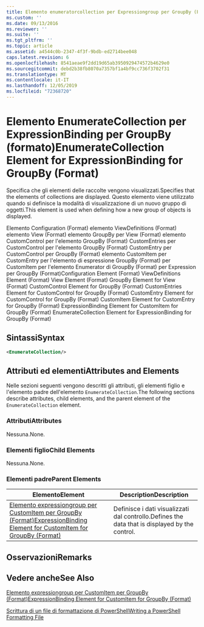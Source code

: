 ```yaml
---
title: Elemento enumeratorcollection per Expressiongroup per GroupBy (Format) | Microsoft Docs
ms.custom: ''
ms.date: 09/13/2016
ms.reviewer: ''
ms.suite: ''
ms.tgt_pltfrm: ''
ms.topic: article
ms.assetid: a4544c0b-2347-4f3f-9bdb-ed2714bee048
caps.latest.revision: 6
ms.openlocfilehash: 8541aeae9f2dd19d65ab3950929474572b4629e0
ms.sourcegitcommit: debd2b38fb8070a7357bf1a4bf9cc736f3702f31
ms.translationtype: MT
ms.contentlocale: it-IT
ms.lasthandoff: 12/05/2019
ms.locfileid: "72368720"
---
```

# <a name="enumeratecollection-element-for-expressionbinding-for-groupby-format"></a><span data-ttu-id="0b4b7-102">Elemento EnumerateCollection per ExpressionBinding per GroupBy (formato)</span><span class="sxs-lookup"><span data-stu-id="0b4b7-102">EnumerateCollection Element for ExpressionBinding for GroupBy (Format)</span></span>

<span data-ttu-id="0b4b7-103">Specifica che gli elementi delle raccolte vengono visualizzati.</span><span class="sxs-lookup"><span data-stu-id="0b4b7-103">Specifies that the elements of collections are displayed.</span></span> <span data-ttu-id="0b4b7-104">Questo elemento viene utilizzato quando si definisce la modalità di visualizzazione di un nuovo gruppo di oggetti.</span><span class="sxs-lookup"><span data-stu-id="0b4b7-104">This element is used when defining how a new group of objects is displayed.</span></span>

<span data-ttu-id="0b4b7-105">Elemento Configuration (Format) elemento ViewDefinitions (Format) elemento View (Format) elemento GroupBy per View (Format) elemento CustomControl per l'elemento GroupBy (Format) CustomEntries per CustomControl per l'elemento GroupBy (Format) CustomEntry per CustomControl per GroupBy (Format) elemento CustomItem per CustomEntry per l'elemento di espressione GroupBy (Format) per CustomItem per l'elemento Enumerator di GroupBy (Format) per Expression per GroupBy (Format)</span><span class="sxs-lookup"><span data-stu-id="0b4b7-105">Configuration Element (Format) ViewDefinitions Element (Format) View Element (Format) GroupBy Element for View (Format) CustomControl Element for GroupBy (Format) CustomEntries Element for CustomControl for GroupBy (Format) CustomEntry Element for CustomControl for GroupBy (Format) CustomItem Element for CustomEntry for GroupBy (Format) ExpressionBinding Element for CustomItem for GroupBy (Format) EnumerateCollection Element for ExpressionBinding for GroupBy (Format)</span></span>

## <a name="syntax"></a><span data-ttu-id="0b4b7-106">Sintassi</span><span class="sxs-lookup"><span data-stu-id="0b4b7-106">Syntax</span></span>

```xml
<EnumerateCollection/>
```

## <a name="attributes-and-elements"></a><span data-ttu-id="0b4b7-107">Attributi ed elementi</span><span class="sxs-lookup"><span data-stu-id="0b4b7-107">Attributes and Elements</span></span>

<span data-ttu-id="0b4b7-108">Nelle sezioni seguenti vengono descritti gli attributi, gli elementi figlio e l'elemento padre dell'elemento `EnumerateCollection`.</span><span class="sxs-lookup"><span data-stu-id="0b4b7-108">The following sections describe attributes, child elements, and the parent element of the `EnumerateCollection` element.</span></span>

### <a name="attributes"></a><span data-ttu-id="0b4b7-109">Attributi</span><span class="sxs-lookup"><span data-stu-id="0b4b7-109">Attributes</span></span>

<span data-ttu-id="0b4b7-110">Nessuna.</span><span class="sxs-lookup"><span data-stu-id="0b4b7-110">None.</span></span>

### <a name="child-elements"></a><span data-ttu-id="0b4b7-111">Elementi figlio</span><span class="sxs-lookup"><span data-stu-id="0b4b7-111">Child Elements</span></span>

<span data-ttu-id="0b4b7-112">Nessuna.</span><span class="sxs-lookup"><span data-stu-id="0b4b7-112">None.</span></span>

### <a name="parent-elements"></a><span data-ttu-id="0b4b7-113">Elementi padre</span><span class="sxs-lookup"><span data-stu-id="0b4b7-113">Parent Elements</span></span>

|<span data-ttu-id="0b4b7-114">Elemento</span><span class="sxs-lookup"><span data-stu-id="0b4b7-114">Element</span></span>|<span data-ttu-id="0b4b7-115">Description</span><span class="sxs-lookup"><span data-stu-id="0b4b7-115">Description</span></span>|
|-------------|-----------------|
|[<span data-ttu-id="0b4b7-116">Elemento expressiongroup per CustomItem per GroupBy (Format)</span><span class="sxs-lookup"><span data-stu-id="0b4b7-116">ExpressionBinding Element for CustomItem for GroupBy (Format)</span></span>](./expressionbinding-element-for-customitem-for-groupby-format.md)|<span data-ttu-id="0b4b7-117">Definisce i dati visualizzati dal controllo.</span><span class="sxs-lookup"><span data-stu-id="0b4b7-117">Defines the data that is displayed by the control.</span></span>|

## <a name="remarks"></a><span data-ttu-id="0b4b7-118">Osservazioni</span><span class="sxs-lookup"><span data-stu-id="0b4b7-118">Remarks</span></span>

## <a name="see-also"></a><span data-ttu-id="0b4b7-119">Vedere anche</span><span class="sxs-lookup"><span data-stu-id="0b4b7-119">See Also</span></span>

[<span data-ttu-id="0b4b7-120">Elemento expressiongroup per CustomItem per GroupBy (Format)</span><span class="sxs-lookup"><span data-stu-id="0b4b7-120">ExpressionBinding Element for CustomItem for GroupBy (Format)</span></span>](./expressionbinding-element-for-customitem-for-groupby-format.md)

[<span data-ttu-id="0b4b7-121">Scrittura di un file di formattazione di PowerShell</span><span class="sxs-lookup"><span data-stu-id="0b4b7-121">Writing a PowerShell Formatting File</span></span>](./writing-a-powershell-formatting-file.md)
